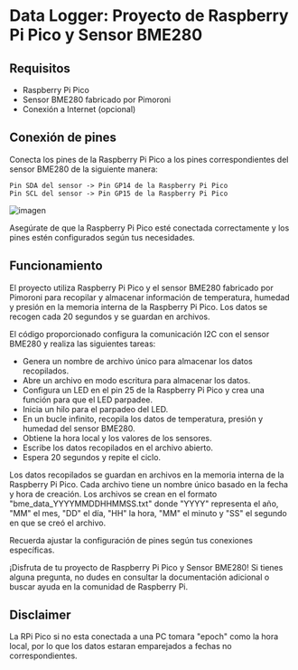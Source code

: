 # Data Logger: Proyecto de Raspberry Pi Pico y Sensor BME280
## Requisitos

* Raspberry Pi Pico
* Sensor BME280 fabricado por Pimoroni
* Conexión a Internet (opcional)

## Conexión de pines

Conecta los pines de la Raspberry Pi Pico a los pines correspondientes del sensor BME280 de la siguiente manera:

    Pin SDA del sensor -> Pin GP14 de la Raspberry Pi Pico
    Pin SCL del sensor -> Pin GP15 de la Raspberry Pi Pico

![imagen](https://github.com/FacialatA/PicoDataLogger/assets/92767544/e2a02bd6-3e35-4fe6-bc84-bf2f59aeae7a)


Asegúrate de que la Raspberry Pi Pico esté conectada correctamente y los pines estén configurados según tus necesidades.


## Funcionamiento

El proyecto utiliza Raspberry Pi Pico y el sensor BME280 fabricado por Pimoroni para recopilar y almacenar información de temperatura, humedad y presión en la memoria interna de la Raspberry Pi Pico. Los datos se recogen cada 20 segundos y se guardan en archivos.

El código proporcionado configura la comunicación I2C con el sensor BME280 y realiza las siguientes tareas:

*    Genera un nombre de archivo único para almacenar los datos recopilados.
*    Abre un archivo en modo escritura para almacenar los datos.
*    Configura un LED en el pin 25 de la Raspberry Pi Pico y crea una función para que el LED parpadee.
*    Inicia un hilo para el parpadeo del LED.
*    En un bucle infinito, recopila los datos de temperatura, presión y humedad del sensor BME280.
*    Obtiene la hora local y los valores de los sensores.
*    Escribe los datos recopilados en el archivo abierto.
*    Espera 20 segundos y repite el ciclo.

Los datos recopilados se guardan en archivos en la memoria interna de la Raspberry Pi Pico. Cada archivo tiene un nombre único basado en la fecha y hora de creación. Los archivos se crean en el formato "bme_data_YYYYMMDDHHMMSS.txt" donde "YYYY" representa el año, "MM" el mes, "DD" el día, "HH" la hora, "MM" el minuto y "SS" el segundo en que se creó el archivo.

Recuerda ajustar la configuración de pines según tus conexiones específicas.

¡Disfruta de tu proyecto de Raspberry Pi Pico y Sensor BME280! Si tienes alguna pregunta, no dudes en consultar la documentación adicional o buscar ayuda en la comunidad de Raspberry Pi.

## Disclaimer

La RPi Pico si no esta conectada a una PC tomara "epoch" como la hora local, por lo que los datos estaran emparejados a fechas no correspondientes.
